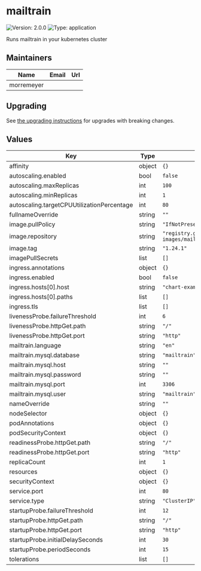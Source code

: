 # mailtrain

![Version: 2.0.0](https://img.shields.io/badge/Version-2.0.0-informational?style=flat-square) ![Type: application](https://img.shields.io/badge/Type-application-informational?style=flat-square)

Runs mailtrain in your kubernetes cluster

## Maintainers

| Name | Email | Url |
| ---- | ------ | --- |
| morremeyer |  |  |

## Upgrading

See [the upgrading instructions](UPGRADING.md) for upgrades with breaking changes.

## Values

| Key | Type | Default | Description |
|-----|------|---------|-------------|
| affinity | object | `{}` |  |
| autoscaling.enabled | bool | `false` |  |
| autoscaling.maxReplicas | int | `100` |  |
| autoscaling.minReplicas | int | `1` |  |
| autoscaling.targetCPUUtilizationPercentage | int | `80` |  |
| fullnameOverride | string | `""` |  |
| image.pullPolicy | string | `"IfNotPresent"` |  |
| image.repository | string | `"registry.git.mor.re/docker-images/mailtrain"` |  |
| image.tag | string | `"1.24.1"` |  |
| imagePullSecrets | list | `[]` |  |
| ingress.annotations | object | `{}` |  |
| ingress.enabled | bool | `false` |  |
| ingress.hosts[0].host | string | `"chart-example.local"` |  |
| ingress.hosts[0].paths | list | `[]` |  |
| ingress.tls | list | `[]` |  |
| livenessProbe.failureThreshold | int | `6` |  |
| livenessProbe.httpGet.path | string | `"/"` |  |
| livenessProbe.httpGet.port | string | `"http"` |  |
| mailtrain.language | string | `"en"` |  |
| mailtrain.mysql.database | string | `"mailtrain"` |  |
| mailtrain.mysql.host | string | `""` |  |
| mailtrain.mysql.password | string | `""` |  |
| mailtrain.mysql.port | int | `3306` |  |
| mailtrain.mysql.user | string | `"mailtrain"` |  |
| nameOverride | string | `""` |  |
| nodeSelector | object | `{}` |  |
| podAnnotations | object | `{}` |  |
| podSecurityContext | object | `{}` |  |
| readinessProbe.httpGet.path | string | `"/"` |  |
| readinessProbe.httpGet.port | string | `"http"` |  |
| replicaCount | int | `1` |  |
| resources | object | `{}` |  |
| securityContext | object | `{}` |  |
| service.port | int | `80` |  |
| service.type | string | `"ClusterIP"` |  |
| startupProbe.failureThreshold | int | `12` |  |
| startupProbe.httpGet.path | string | `"/"` |  |
| startupProbe.httpGet.port | string | `"http"` |  |
| startupProbe.initialDelaySeconds | int | `30` |  |
| startupProbe.periodSeconds | int | `15` |  |
| tolerations | list | `[]` |  |
